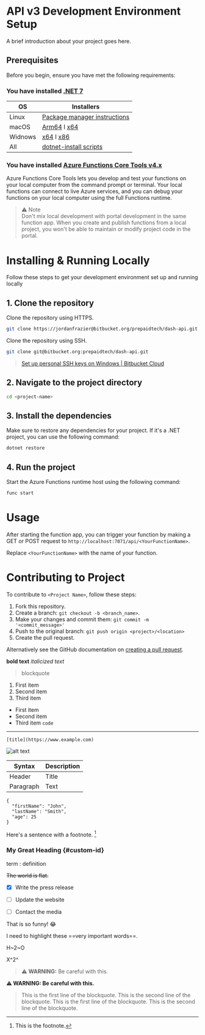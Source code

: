 # API v3 Development Environment Setup

A brief introduction about your project goes here.


## Prerequisites

Before you begin, ensure you have met the following requirements:

### You have installed [.NET 7](https://dotnet.microsoft.com/en-us/download/dotnet/7.0)

| OS | Installers |
| ----------- | ----------- |
| Linux | [Package manager instructions](https://learn.microsoft.com/dotnet/core/install/linux?WT.mc_id=dotnet-35129-website) |
| macOS | [Arm64](https://dotnet.microsoft.com/en-us/download/dotnet/thank-you/sdk-7.0.304-macos-arm64-installer) I [x64](https://dotnet.microsoft.com/en-us/download/dotnet/thank-you/sdk-7.0.304-macos-x64-installer) |
| Widnows | [x64](https://dotnet.microsoft.com/en-us/download/dotnet/thank-you/sdk-7.0.304-windows-x64-installer) I [x86](https://dotnet.microsoft.com/en-us/download/dotnet/thank-you/sdk-7.0.304-windows-x86-installer)|
| All | [dotnet-install scripts](https://dotnet.microsoft.com/en-us/download/dotnet/scripts) |


### You have installed [Azure Functions Core Tools v4.x](https://docs.microsoft.com/en-us/azure/azure-functions/functions-run-local)

Azure Functions Core Tools lets you develop and test your functions on your local computer from the command prompt or terminal. Your local functions can connect to live Azure services, and you can debug your functions on your local computer using the full Functions runtime.

>⚠️ Note <br/>
Don't mix local development with portal development in the same function app. When you create and publish functions from a local project, you won't be able to maintain or modify project code in the portal.




# Installing & Running Locally

Follow these steps to get your development environment set up and running locally

## 1. Clone the repository

Clone the repository using HTTPS.
```bash
git clone https://jordanfrazier@bitbucket.org/prepaidtech/dash-api.git
```

Clone the repository using SSH.
```bash
git clone git@bitbucket.org:prepaidtech/dash-api.git
```
> [Set up personal SSH keys on Windows | Bitbucket Cloud](https://support.atlassian.com/bitbucket-cloud/docs/set-up-personal-ssh-keys-on-windows/)


## 2. Navigate to the project directory

```bash
cd <project-name>
```

## 3. Install the dependencies

Make sure to restore any dependencies for your project. If it's a .NET project, you can use the following command:

```bash
dotnet restore
```

## 4. Run the project

Start the Azure Functions runtime host using the following command:

```bash
func start
```

# Usage

After starting the function app, you can trigger your function by making a GET or POST request to `http://localhost:7071/api/<YourFunctionName>`.

Replace `<YourFunctionName>` with the name of your function.

# Contributing to Project

To contribute to `<Project Name>`, follow these steps:

1. Fork this repository.
2. Create a branch: `git checkout -b <branch_name>`.
3. Make your changes and commit them: `git commit -m '<commit_message>'`
4. Push to the original branch: `git push origin <project>/<location>`
5. Create the pull request.

Alternatively see the GitHub documentation on [creating a pull request](https://help.github.com/en/github/collaborating-with-issues-and-pull-requests/creating-a-pull-request).


**bold text**
*italicized text*
> blockquote
1. First item
2. Second item
3. Third item
- First item
- Second item
- Third item
`code`
---
    [title](https://www.example.com)

![alt text](image.jpg)


| Syntax | Description |
| ----------- | ----------- |
| Header | Title |
| Paragraph | Text |

```
{
  "firstName": "John",
  "lastName": "Smith",
  "age": 25
}
```

Here's a sentence with a footnote. [^1]

[^1]: This is the footnote.

### My Great Heading {#custom-id}


term
: definition

~~The world is flat.~~


- [x] Write the press release
- [ ] Update the website
- [ ] Contact the media


That is so funny! :joy:

I need to highlight these ==very important words==.

H~2~O

X^2^


> :warning: **WARNING:** Be careful with this.



**⚠️ WARNING: Be careful with this.**


> This is the first line of the blockquote.
> This is the second line of the blockquote.
> This is the first line of the blockquote.
> This is the second line of the blockquote.
